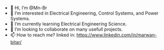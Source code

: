 - 👋 Hi, I’m @Mn-Br
- 👀 I’m interested in Electrical Engineering, Control Systems, and Power Systems.
- 🌱 I’m currently learning Electrical Engineering Science.
- 💞️ I’m looking to collaborate on many usefull projects.
- 📫 How to reach me? linked in: https://www.linkedin.com/in/marwan-bitar/

<!---
Mn-Br/Mn-Br is a ✨ special ✨ repository because its `README.md` (this file) appears on your GitHub profile.
You can click the Preview link to take a look at your changes.
--->
